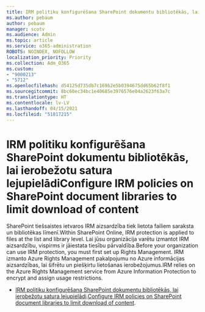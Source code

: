 ```yaml
---
title: IRM politiku konfigurēšana SharePoint dokumentu bibliotēkās, lai ierobežotu satura lejupielādi
ms.author: pebaum
author: pebaum
manager: scotv
ms.audience: Admin
ms.topic: article
ms.service: o365-administration
ROBOTS: NOINDEX, NOFOLLOW
localization_priority: Priority
ms.collection: Adm_O365
ms.custom:
- "9000213"
- "5712"
ms.openlocfilehash: d54125d735db7c169b2e5b0394675dd65b62f8f1
ms.sourcegitcommit: 8bc60ec34bc1e40685e3976576e04a2623f63a7c
ms.translationtype: HT
ms.contentlocale: lv-LV
ms.lasthandoff: 04/15/2021
ms.locfileid: "51817215"
---
```

# <a name="configure-irm-policies-on-sharepoint-document-libraries-to-limit-download-of-content"></a><span data-ttu-id="dd6be-102">IRM politiku konfigurēšana SharePoint dokumentu bibliotēkās, lai ierobežotu satura lejupielādi</span><span class="sxs-lookup"><span data-stu-id="dd6be-102">Configure IRM policies on SharePoint document libraries to limit download of content</span></span>

<span data-ttu-id="dd6be-103">SharePoint tiešsaistes ietvaros IRM aizsardzība tiek lietota failiem saraksta un bibliotēkas līmenī.</span><span class="sxs-lookup"><span data-stu-id="dd6be-103">Within SharePoint Online, IRM protection is applied to files at the list and library level.</span></span> <span data-ttu-id="dd6be-104">Lai jūsu organizācija varētu izmantot IRM aizsardzību, vispirms ir jāiestata tiesību pārvaldība.</span><span class="sxs-lookup"><span data-stu-id="dd6be-104">Before your organization can use IRM protection, you must first set up Rights Management.</span></span> <span data-ttu-id="dd6be-105">IRM izmanto Azure Rights Management pakalpojumu no Azure informācijas aizsardzības, lai šifrētu un piešķirtu lietošanas ierobežojumus.</span><span class="sxs-lookup"><span data-stu-id="dd6be-105">IRM relies on the Azure Rights Management service from Azure Information Protection to encrypt and assign usage restrictions.</span></span>

- <span data-ttu-id="dd6be-106">[IRM politiku konfigurēšana SharePoint dokumentu bibliotēkās, lai ierobežotu satura lejupielādi](https://docs.microsoft.com/microsoft-365/compliance/set-up-irm-in-sp-admin-center).</span><span class="sxs-lookup"><span data-stu-id="dd6be-106">[Configure IRM policies on SharePoint document libraries to limit download of content](https://docs.microsoft.com/microsoft-365/compliance/set-up-irm-in-sp-admin-center).</span></span>
